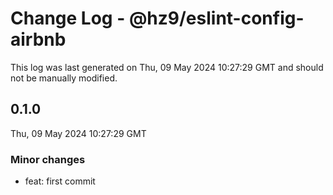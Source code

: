 # Change Log - @hz9/eslint-config-airbnb

This log was last generated on Thu, 09 May 2024 10:27:29 GMT and should not be manually modified.

## 0.1.0
Thu, 09 May 2024 10:27:29 GMT

### Minor changes

- feat: first commit

